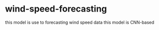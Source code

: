 # wind-speed-forecasting
this model is use to forecasting wind speed data 
this model is CNN-based 
